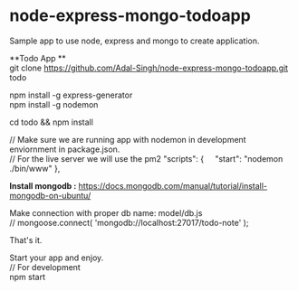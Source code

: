 # node-express-mongo-todoapp
Sample app to use node, express and mongo to create application.

**Todo App **  
git clone https://github.com/Adal-Singh/node-express-mongo-todoapp.git todo

npm install -g express-generator  
npm install -g nodemon  
  
cd todo && npm install  
  
// Make sure we are running app with nodemon in development enviornment in package.json.  
// For the live server we will use the pm2 
"scripts": {
    "start": "nodemon ./bin/www"
},
  
**Install mongodb :** https://docs.mongodb.com/manual/tutorial/install-mongodb-on-ubuntu/  
  
Make connection with proper db name: model/db.js  
// mongoose.connect( 'mongodb://localhost:27017/todo-note' );  
  
That's it.  
  
Start your app and enjoy.  
// For development   
npm start 